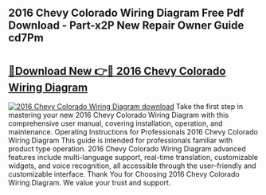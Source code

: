 ## 2016 Chevy Colorado Wiring Diagram Free Pdf Download - Part-x2P New Repair Owner Guide cd7Pm

# <h2><a href="http://dfjti4k.blite.top/?on=2016+Chevy+Colorado+Wiring+Diagram">🔗Download New 👉🔴 2016 Chevy Colorado Wiring Diagram</a></h2>

[![2016 Chevy Colorado Wiring Diagram download](https://i.imgur.com/lujVjoI.png)](http://dfjti4k.blite.top/?on=2016+Chevy+Colorado+Wiring+Diagram)
Take the first step in mastering your new 2016 Chevy Colorado Wiring Diagram with this comprehensive user manual, covering installation, operation, and maintenance. Operating Instructions for Professionals 2016 Chevy Colorado Wiring Diagram This guide is intended for professionals familiar with product type operation. 2016 Chevy Colorado Wiring Diagram advanced features include multi-language support, real-time translation, customizable widgets, and voice recognition, all accessible through the user-friendly and customizable interface. Thank You for Choosing 2016 Chevy Colorado Wiring Diagram. We value your trust and support.
